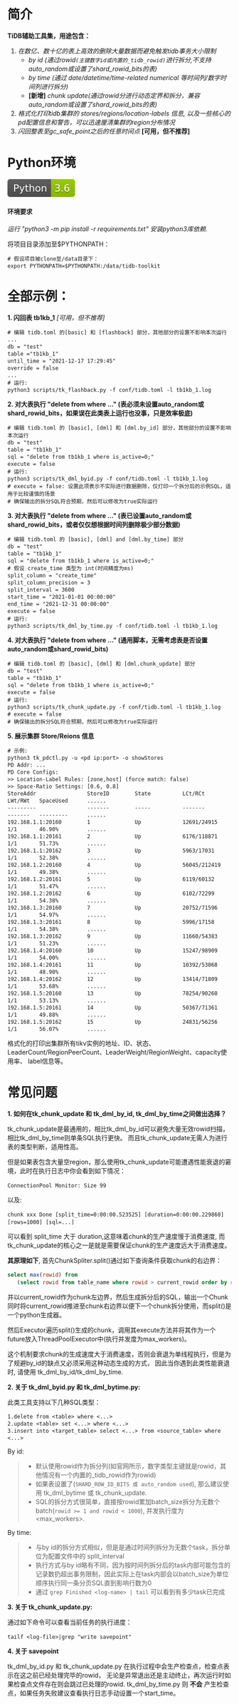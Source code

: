 # 简介
**TiDB辅助工具集，用途包含：**
1. *在数亿、数十亿的表上高效的删除大量数据而避免触发tidb事务大小限制*
    * *by id (通过rowid`(主键数字id或内置的_tidb_rowid)`进行拆分,不支持auto_random或设置了shard_rowid_bits的表)*
    * *by time (通过 date/datetime/time-related numerical 等时间列/数字时间列进行拆分)*
    * **[新增]** *chunk update(通过rowid分进行动态定界和拆分，兼容auto_random或设置了shard_rowid_bits的表)* 
2. *格式化打印tidb集群的 stores/regions/location-labels 信息, 以及一些核心的pd配置信息和警告，可以迅速厘清集群的region分布情况*
3. *闪回整表至gc_safe_point之后的任意时间点* **[可用，但不推荐]**

# Python环境
![py1](images/1.svg)

#### 环境要求 
*运行 "python3 -m pip install -r requirements.txt" 安装python3库依赖.*

将项目目录添加至$PYTHONPATH：
```
# 假设项目被clone至/data目录下：
export PYTHONPATH=$PYTHONPATH:/data/tidb-toolkit
```

# 全部示例：
**1. 闪回表 tb1kb_1** *[可用，但不推荐]*
```
# 编辑 tidb.toml 的[basic] 和 [flashback] 部分，其他部分的设置不影响本次运行
...
db = "test"
table ="tb1kb_1"
until_time = "2021-12-17 17:29:45"
override = false
...
# 运行:
python3 scripts/tk_flashback.py -f conf/tidb.toml -l tb1kb_1.log
```
**2. 对大表执行 "delete from where ..." (表必须未设置auto_random或shard_rowid_bits，如果误在此类表上运行也没事，只是效率极底)**
```
# 编辑 tidb.toml 的 [basic], [dml] 和 [dml.by_id] 部分，其他部分的设置不影响本次运行
db = "test"
table = "tb1kb_1"
sql = "delete from tb1kb_1 where is_active=0;"
execute = false
# 运行:
python3 scripts/tk_dml_byid.py -f conf/tidb.toml -l tb1kb_1.log
# execute = false: 设置此项表示不实际进行数据删除，仅打印一个拆分后的示例SQL，适用于比较谨慎的场景
# 确保输出的拆分SQL符合预期，然后可以修改为true实际运行
```
**3. 对大表执行 "delete from where ..." (表已设置auto_random或shard_rowid_bits，或者仅仅想根据时间列删除极少部分数据)**
```
# 编辑 tidb.toml 的 [basic], [dml] and [dml.by_time] 部分
db = "test"
table = "tb1kb_1"
sql = "delete from tb1kb_1 where is_active=0;"
# 假设 create_time 类型为 int(时间精度为ms)
split_column = "create_time"
split_column_precision = 3
split_interval = 3600
start_time = "2021-01-01 00:00:00"
end_time = "2021-12-31 00:00:00"
execute = false
# 运行:
python3 scripts/tk_dml_by_time.py -f conf/tidb.toml -l tb1kb_1.log
```
**4. 对大表执行 "delete from where ..." (通用脚本，无需考虑表是否设置auto_random或shard_rowid_bits)**
```
# 编辑 tidb.toml 的 [basic], [dml] 和 [dml.chunk_update] 部分
db = "test"
table = "tb1kb_1"
sql = "delete from tb1kb_1 where is_active=0;"
execute = false
# 运行:
python3 scripts/tk_chunk_update.py -f conf/tidb.toml -l tb1kb_1.log
# execute = false
# 确保输出的拆分SQL符合预期，然后可以修改为true实际运行
```
**5. 展示集群 Store/Reions 信息**
```
# 示例:
python3 tk_pdctl.py -u <pd ip:port> -o showStores
PD Addr: ...
PD Core Configs:
>> Location-Label Rules: [zone,host] (force match: false)
>> Space-Ratio Settings: [0.6, 0.8]
StoreAddr                StoreID        State          LCt/RCt        LWt/RWt   SpaceUsed      ......
---------                -------        -----          -------        -------   ---------      ......
192.168.1.1:20160        1              Up             12691/24915    1/1       46.90%         ......
192.168.1.1:20161        2              Up             6176/118871    1/1       51.73%         ......
192.168.1.1:20162        3              Up             5963/17031     1/1       52.38%         ......
192.168.1.2:20160        4              Up             56045/212419   1/1       49.38%         ......
192.168.1.2:20161        5              Up             6119/60132     1/1       51.47%         ......
192.168.1.2:20162        6              Up             6102/72299     1/1       54.38%         ......
192.168.1.3:20160        7              Up             20752/71596    1/1       54.97%         ......
192.168.1.3:20161        8              Up             5996/17158     1/1       54.38%         ......
192.168.1.3:20162        9              Up             11660/54383    1/1       51.23%         ......
192.168.1.4:20160        10             Up             15247/98909    1/1       54.00%         ......
192.168.1.4:20161        11             Up             10392/53068    1/1       48.90%         ......
192.168.1.4:20162        12             Up             13414/71809    1/1       53.68%         ......
192.168.1.5:20160        13             Up             78254/90260    1/1       53.13%         ......
192.168.1.5:20161        14             Up             50367/71361    1/1       49.88%         ......
192.168.1.5:20162        15             Up             24831/56256    1/1       56.07%         ......
```
格式化的打印出集群所有tikv实例的地址、ID、状态、LeaderCount/RegionPeerCount、LeaderWeight/RegionWeight、capacity使用率、 label信息等。

# 常见问题
**1. 如何在tk_chunk_update 和 tk_dml_by_id, tk_dml_by_time之间做出选择？**

tk_chunk_update是最通用的，相比tk_dml_by_id可以避免大量无效rowid扫描，相比tk_dml_by_time则单条SQL执行更快。
而且tk_chunk_update无需人为进行表的类型判断，适用性高。

但是如果表包含大量空region，那么使用tk_chunk_update可能遭遇性能衰退的窘境，此时在执行日志中你会看到如下情况：

`ConnectionPool Monitor: Size 99`

以及:

`chunk xxx Done [split_time=0:00:00.523525] [duration=0:00:00.229860] [rows=1000] [sql=...]`

可以看到 split_time 大于 duration,这意味着chunk的生产速度慢于消费速度, 而tk_chunk_update的核心之一是就是需要保证chunk的生产速度远大于消费速度。

**其原理如下**, 首先ChunkSpliter.split()通过如下查询条件获取chunk的右边界：
```sql
select max(rowid) from 
   (select rowid from table_name where rowid > current_rowid order by rowid limit 0,chunk_size) t
```
并以current_rowid作为chunk左边界，然后生成拆分后的SQL，输出一个Chunk同时将current_rowid推进至chunk右边界以便下一个chunk拆分使用，而split()是一个python生成器。

然后Executor遍历split()生成的chunk，调用其execute方法并将其作为一个future放入ThreadPoolExecutor中(执行并发度为max_workers)。

这个机制要求chunk的生成速度大于消费速度，否则会衰退为单线程执行，但是为了规避by_id的缺点又必须采用这种动态生成的方式，
因此当你遇到此类性能衰退时, 请使用 tk_dml_by_id/tk_dml_by_time.

**2. 关于 tk_dml_byid.py 和 tk_dml_bytime.py:**

此类工具支持以下几种SQL类型：
```
1.delete from <table> where <...>
2.update <table> set <...> where <...>
3.insert into <target_table> select <...> from <source_table> where <...>
```
By id:
>* 默认使用rowid作为拆分列(如官网所示，数字类型主键就是rowid，其他情况有一个内置的_tidb_rowid作为rowid)
>* 如果表设置了(`SHARD_ROW_ID_BITS 或 auto_random used`), 那么建议使用 tk_dml_bytime 或 tk_chunk_update.
>* SQL的拆分方式很简单，直接按rowid累加batch_size拆分为无数个batch(`rowid >= 1 and rowid < 1000`), 并发执行度为 <max_workers>.

By time:
>* 与by id的拆分方式相似，但是是通过时间列拆分为无数个task，拆分单位为配置文件中的 split_interval
>* 执行方式与by id略有不同，因为按时间列拆分后的task内部可能包含的记录数扔超出事务限制，因此实际上在task内部会以batch_size为单位顺序执行同一条分页SQL直到影响行数为0
>* 通过 `grep Finished <log-name> | tail` 可以看到有多少task已完成

**3. 关于 tk_chunk_update.py:**

通过如下命令可以查看当前任务的执行进度：

`tailf <log-file>|grep "write savepoint"`

**4. 关于 savepoint**

tk_dml_by_id.py 和 tk_chunk_update.py 在执行过程中会生产检查点，检查点表示在这之前已经处理完毕的rowid，
无论是异常退出还是主动终止，再次运行时如果检查点文件存在则会跳过已处理的rowid.
tk_dml_by_time.py 则 **不会** 产生检查点，如果任务失败建议查看执行日志手动设置一个start_time。